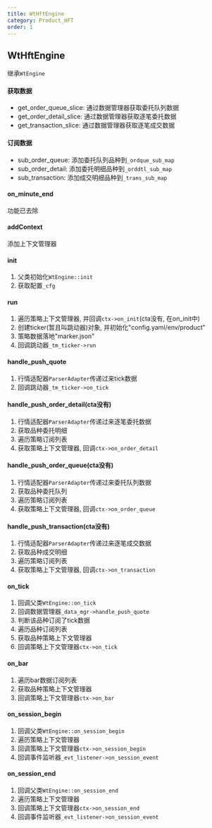 ```yaml
---
title: WtHftEngine
category: Product_HFT
order: 1
---
```


## WtHftEngine
继承`WtEngine`

#### 获取数据 
- get_order_queue_slice: 通过数据管理器获取委托队列数据
- get_order_detail_slice: 通过数据管理器获取逐笔委托数据
- get_transaction_slice: 通过数据管理器获取逐笔成交数据

#### 订阅数据
- sub_order_queue: 添加委托队列品种到`_ordque_sub_map`
- sub_order_detail: 添加委托明细品种到`_orddtl_sub_map`
- sub_transaction: 添加成交明细品种到`_trans_sub_map`

#### on_minute_end
功能已去除

#### addContext
添加上下文管理器

#### init
1. 父类初始化`WtEngine::init`
2. 获取配置`_cfg`

#### run
1. 遍历策略上下文管理器, 并回调`ctx->on_init`(cta没有, 在on_init中)
2. 创建ticker(暂且叫跳动器)对象, 并初始化"config.yaml/env/product"
3. 策略数据落地"marker.json"
4. 回调跳动器`_tm_ticker->run`

#### handle_push_quote
1. 行情适配器`ParserAdapter`传递过来tick数据
2. 回调跳动器`_tm_ticker->on_tick`

#### handle_push_order_detail(cta没有)
1. 行情适配器`ParserAdapter`传递过来逐笔委托数据
2. 获取品种委托明细
3. 遍历策略订阅列表
4. 获取策略上下文管理器, 回调`ctx->on_order_detail`

#### handle_push_order_queue(cta没有)
1. 行情适配器`ParserAdapter`传递过来委托队列数据
2. 获取品种委托队列
3. 遍历策略订阅列表
4. 获取策略上下文管理器, 回调`ctx->on_order_queue`

#### handle_push_transaction(cta没有)
1. 行情适配器`ParserAdapter`传递过来逐笔成交数据
2. 获取品种成交明细
3. 遍历策略订阅列表
4. 获取策略上下文管理器, 回调`ctx->on_transaction`

#### on_tick
1. 回调父类`WtEngine::on_tick`
2. 回调数据管理器`_data_mgr->handle_push_quote`
3. 判断该品种订阅了tick数据
4. 遍历品种订阅列表
5. 获取品种策略上下文管理器
6. 回调策略上下文管理器`ctx->on_tick`

#### on_bar
1. 遍历bar数据订阅列表
5. 获取品种策略上下文管理器
6. 回调策略上下文管理器`ctx->on_bar`

#### on_session_begin
1. 回调父类`WtEngine::on_session_begin`
2. 遍历策略上下文管理器
3. 回调策略上下文管理器`ctx->on_session_begin`
4. 回调事件监听器`_evt_listener->on_session_event`

#### on_session_end
1. 回调父类`WtEngine::on_session_end`
2. 遍历策略上下文管理器
3. 回调策略上下文管理器`ctx->on_session_end`
4. 回调事件监听器`_evt_listener->on_session_event`
